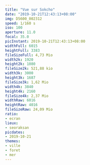 ```yaml
---
title: "Vue sur Sokcho"
date: "2019-10-21T12:43:13+08:00"
img: D5600_002312
speed: 1/160 s
iso: 100
aperture: 11.0
focal: 35.0
picInstant: 2019-10-21T12:43:13+08:00
widthFull: 6015
heightFull: 3383
fileSizeFull: 4,73 Mio
width2k: 1920
height2k: 1080
fileSize2k: 521,88 kio
width3k: 3000
height3k: 1687
fileSize3k: 1,62 Mio
width4k: 3840
height4k: 2160
fileSize4k: 2,37 Mio
widthRaw: 6016
heightRaw: 4016
fileSizeRaw: 24,09 Mio
ratio:
- ecran
lieux:
- seoraksan
picdates:
- 2019-10-21
themes:
- ville
- foret
- mer
---
```


